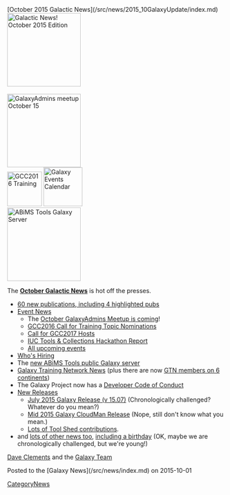 <div class='newsItemHeader'>[October 2015 Galactic News](/src/news/2015_10GalaxyUpdate/index.md)</div>

<div class='right'>
<a href='/src/GalaxyUpdates/2015_10/index.md'><img src="/src/images/GalaxyLogos/GalaxyNews.png" alt="Galactic News! October 2015 Edition" width=170 /></a><br /><br />
<a href='/src/GalaxyUpdates/2015_10/index.md#october-galaxyadmins-meetup'><img src="/src/images/Logos/GalaxyAdmins.png" alt="GalaxyAdmins meetup October 15" width="170" /></a><br />
<a href='/src/GalaxyUpdates/2015_10/index.md#gcc2016-call-for-training-topic-nominations'><img src="/src/events/GCC2016/GCC2016TrainingLogo400.png" alt="GCC2016 Training" width="80" /></a>
<a href='/src/GalaxyUpdates/2015_10/index.md#upcoming-events'><img src="/src/images/Logos/GalxyEventsCalThumb.png" alt="Galaxy Events Calendar" width="90" /></a><br />
<a href='/src/GalaxyUpdates/2015_10/index.md#new-public-galaxy-servers'><img src="/src/PublicGalaxyServers/ABiMSToolsLogos.png" alt="ABiMS Tools Galaxy Server" width="170" /></a>
</div>

The **[October Galactic News](/src/GalaxyUpdates/2015_10/index.md)** is hot off the presses.
* [60 new publications, including 4 highlighted pubs](/src/GalaxyUpdates/2015_10/index.md#new-papers)
* [Event News](/src/GalaxyUpdates/2015_10/index.md#events)
  * The [October GalaxyAdmins Meetup is coming](/src/GalaxyUpdates/2015_10/index.md#october-galaxyadmins-meetup)!
  * [GCC2016 Call for Training Topic Nominations](/src/GalaxyUpdates/2015_10/index.md#gcc2016-call-for-training-topic-nominations)
  * [Call for GCC2017 Hosts](/src/GalaxyUpdates/2015_10/index.md#call-for-gcc2017-hosts)
  * [IUC Tools & Collections Hackathon Report](/src/GalaxyUpdates/2015_10/index.md#iuc-tools--collections-hackathon-report)
  * [All upcoming events](/src/GalaxyUpdates/2015_10/index.md#upcoming-events)
* [Who's Hiring](/src/GalaxyUpdates/2015_10/index.md#whos-hiring)
* The [new ABiMS Tools public Galaxy server](/src/GalaxyUpdates/2015_10/index.md#new-public-galaxy-servers)
* [Galaxy Training Network News](/src/GalaxyUpdates/2015_10/index.md#galaxy-training-network-news) (plus there are now [GTN members on 6 continents](/src/GalaxyUpdates/2015_10/index.md#galaxy-community-hubs))
* The Galaxy Project now has a [Developer Code of Conduct](/src/GalaxyUpdates/2015_10/index.md#galaxy-developer-code-of-conduct)
* [New Releases](/src/GalaxyUpdates/2015_10/index.md#releases)
  * [July 2015 Galaxy Release (v 15.07)](/src/GalaxyUpdates/2015_10/index.md#july-2015-galaxy-release-v-1507) (Chronologically challenged?  Whatever do you mean?)
  * [Mid 2015 Galaxy CloudMan Release](/src/GalaxyUpdates/2015_10/index.md#mid-2015-galaxy-cloudman-release) (Nope, still don't know what you mean.)
  * [Lots of Tool Shed contributions](/src/ToolShed/Contributions/2015_09/index.md).
* and [lots of other news too](/src/GalaxyUpdates/2015_10/index.md#other-news), [including a birthday](/src/GalaxyUpdates/2015_10/index.md#galaxy-turns-10) (OK, maybe we are chronologically challenged, but we're young!)

[Dave Clements](/src/DaveClements/index.md) and the [Galaxy Team](/src/GalaxyTeam/index.md)

<div class='newsItemFooter'>Posted to the [Galaxy News](/src/news/index.md) on 2015-10-01 </div>

[CategoryNews](/src/CategoryNews/index.md)
